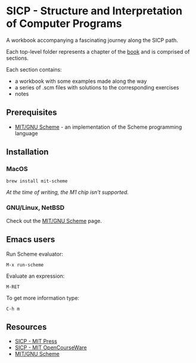 # SICP - Structure and Interpretation of Computer Programs

A workbook accompanying a fascinating journey along the SICP path.

Each top-level folder represents a chapter of the [book](https://mitpress.mit.edu/sites/default/files/sicp/full-text/book/book.html) and is comprised of sections.

Each section contains:
- a workbook with some examples made along the way
- a series of .scm files with solutions to the corresponding exercises
- notes

## Prerequisites

- [MIT/GNU Scheme](https://www.gnu.org/software/mit-scheme/) - an implementation of the Scheme programming language

## Installation

### MacOS

```shell
brew install mit-scheme
```

_At the time of writing, the M1 chip isn't supported._

### GNU/Linux, NetBSD

Check out the [MIT/GNU Scheme](https://www.gnu.org/software/mit-scheme/) page.

## Emacs users

Run Scheme evaluator:

```shell
M-x run-scheme
```

Evaluate an expression:

```shell
M-RET
```

To get more information type:

```shell
C-h m
```

## Resources

- [SICP - MIT Press](https://mitpress.mit.edu/sites/default/files/sicp/index.html)
- [SICP - MIT OpenCourseWare](https://ocw.mit.edu/courses/electrical-engineering-and-computer-science/6-001-structure-and-interpretation-of-computer-programs-spring-2005/index.htm)
- [MIT/GNU Scheme](https://www.gnu.org/software/mit-scheme/)
